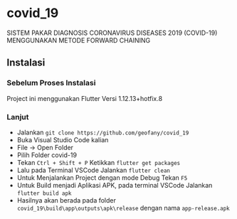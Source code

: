 # covid_19

SISTEM PAKAR DIAGNOSIS CORONAVIRUS DISEASES 2019 (COVID-19) MENGGUNAKAN METODE FORWARD CHAINING

## Instalasi
### Sebelum Proses Instalasi
Project ini menggunakan Flutter Versi 1.12.13+hotfix.8

### Lanjut
- Jalankan `git clone https://github.com/geofany/covid_19`
- Buka Visual Studio Code kalian
- File -> Open Folder
- Pilih Folder covid-19
- Tekan `Ctrl + Shift + P` Ketikkan `flutter get packages` 
- Lalu pada Terminal VSCode Jalankan `flutter clean`
- Untuk Menjalankan Project dengan mode Debug Tekan `F5`
- Untuk Build menjadi Aplikasi APK, pada terminal VSCode Jalankan `flutter build apk`
- Hasilnya akan berada pada folder `covid_19\build\app\outputs\apk\release` dengan nama `app-release.apk`
